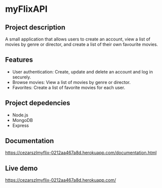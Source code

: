 # myFlixAPI

## Project description

A small application that allows users to create an account, view a list of movies by genre or director, and create a list of their own favourite movies.

## Features

- User authentication: Create, update and delete an account and log in securely.
- Browse movies: View a list of movies by genre or director.
- Favorites: Create a list of favorite movies for each user.

## Project depedencies

* Node.js
* MongoDB
* Express

## Documentation

https://cezarszlmyflix-0212aa467a8d.herokuapp.com/documentation.html

## Live demo

https://cezarszlmyflix-0212aa467a8d.herokuapp.com/